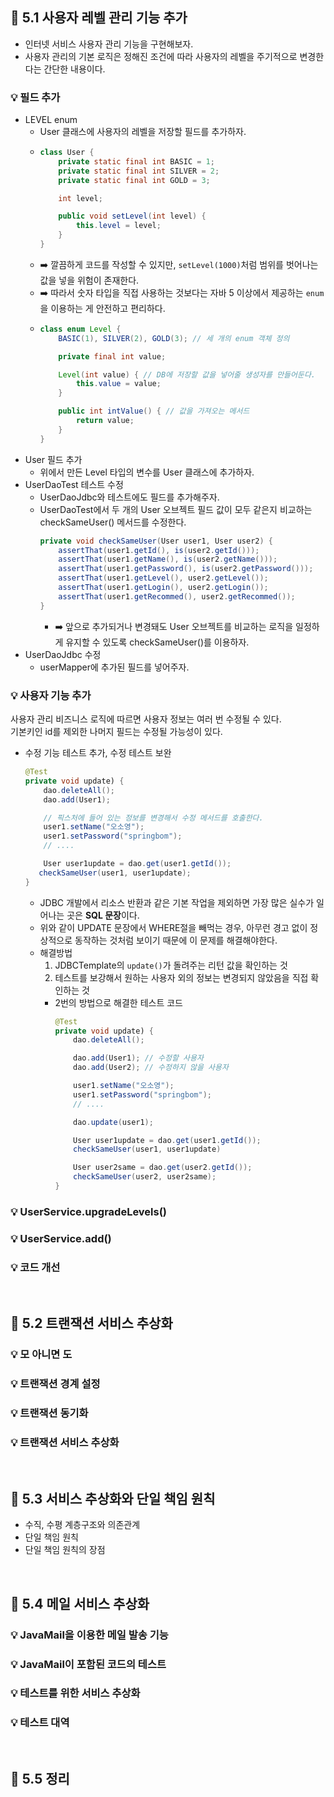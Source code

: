 ## 🌱 5.1 사용자 레벨 관리 기능 추가
* 인터넷 서비스 사용자 관리 기능을 구현해보자.
* 사용자 관리의 기본 로직은 정해진 조건에 따라 사용자의 레벨을 주기적으로 변경한다는 간단한 내용이다.
### 💡 필드 추가
* LEVEL enum
  * User 클래스에 사용자의 레벨을 저장할 필드를 추가하자.
  * ```java
    class User {
        private static final int BASIC = 1;
        private static final int SILVER = 2;
        private static final int GOLD = 3;
    
        int level;
    
        public void setLevel(int level) {
            this.level = level;
        }
    }
    ```
  * ➡️ 깔끔하게 코드를 작성할 수 있지만, `setLevel(1000)`처럼 범위를 벗어나는 값을 넣을 위험이 존재한다.
  * ➡️ 따라서 숫자 타입을 직접 사용하는 것보다는 자바 5 이상에서 제공하는 `enum`을 이용하는 게 안전하고 편리하다.
  * ```java
    class enum Level {
        BASIC(1), SILVER(2), GOLD(3); // 세 개의 enum 객체 정의
    
        private final int value;
    
        Level(int value) { // DB에 저장할 값을 넣어줄 생성자를 만들어둔다.
            this.value = value;
        }
    
        public int intValue() { // 값을 가져오는 메서드 
            return value;
        }
    }
    ```
* User 필드 추가
  * 위에서 만든 Level 타입의 변수를 User 클래스에 추가하자.
* UserDaoTest 테스트 수정
  * UserDaoJdbc와 테스트에도 필드를 추가해주자.
  * UserDaoTest에서 두 개의 User 오브젝트 필드 값이 모두 같은지 비교하는 checkSameUser() 메서드를 수정한다.
    ```java
    private void checkSameUser(User user1, User user2) {
        assertThat(user1.getId(), is(user2.getId()));
        assertThat(user1.getName(), is(user2.getName()));
        assertThat(user1.getPassword(), is(user2.getPassword()));
        assertThat(user1.getLevel(), user2.getLevel());
        assertThat(user1.getLogin(), user2.getLogin());
        assertThat(user1.getRecommed(), user2.getRecommed());
    }
    ```
    * ➡️ 앞으로 추가되거나 변경돼도 User 오브젝트를 비교하는 로직을 일정하게 유지할 수 있도록 checkSameUser()를 이용하자.
* UserDaoJdbc 수정
  * userMapper에 추가된 필드를 넣어주자.
### 💡 사용자 기능 추가
사용자 관리 비즈니스 로직에 따르면 사용자 정보는 여러 번 수정될 수 있다.   
기본키인 id를 제외한 나머지 필드는 수정될 가능성이 있다.
* 수정 기능 테스트 추가, 수정 테스트 보완
  ```java
  @Test
  private void update) {
      dao.deleteAll();
      dao.add(User1);

      // 픽스처에 들어 있는 정보를 변경해서 수정 메서드를 호출한다.
      user1.setName("오소영");
      user1.setPassword("springbom");
      // ....

      User user1update = dao.get(user1.getId());
     checkSameUser(user1, user1update);
  }
  ```
  * JDBC 개발에서 리소스 반환과 같은 기본 작업을 제외하면 가장 많은 실수가 일어나는 곳은 **SQL 문장**이다.
  * 위와 같이 UPDATE 문장에서 WHERE절을 빼먹는 경우, 아무런 경고 없이 정상적으로 동작하는 것처럼 보이기 때문에 이 문제를 해결해야한다.
  * 해결방법
    1. JDBCTemplate의 `update()`가 돌려주는 리턴 값을 확인하는 것
    2. 테스트를 보강해서 원하는 사용자 외의 정보는 변경되지 않았음을 직접 확인하는 것
    * 2번의 방법으로 해결한 테스트 코드
        ```java
        @Test
        private void update) {
            dao.deleteAll();
        
            dao.add(User1); // 수정할 사용자
            dao.add(User2); // 수정하지 않을 사용자
      
            user1.setName("오소영");
            user1.setPassword("springbom");
            // ....

            dao.update(user1);
      
            User user1update = dao.get(user1.getId());
            checkSameUser(user1, user1update)

            User user2same = dao.get(user2.getId());
            checkSameUser(user2, user2same);
        }
        ```
### 💡 UserService.upgradeLevels()
### 💡 UserService.add()
### 💡 코드 개선
</br>

## 🌱 5.2 트랜잭션 서비스 추상화
### 💡 모 아니면 도
### 💡 트랜잭션 경계 설정
### 💡 트랜잭션 동기화
### 💡 트랜잭션 서비스 추상화
</br>

## 🌱 5.3 서비스 추상화와 단일 책임 원칙
* 수직, 수평 계층구조와 의존관계
* 단일 책임 원칙
* 단일 책임 원칙의 장점
</br>

## 🌱 5.4 메일 서비스 추상화
### 💡 JavaMail을 이용한 메일 발송 기능
### 💡 JavaMail이 포함된 코드의 테스트
### 💡 테스트를 위한 서비스 추상화
### 💡 테스트 대역
</br>

## 🌱 5.5 정리
